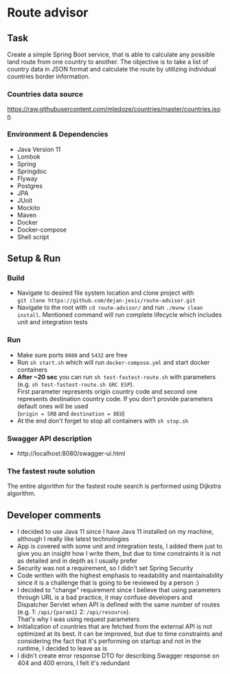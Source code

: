 # Route advisor

## Task

Create a simple Spring Boot service, that is able to calculate any possible land route from one country to another. 
The objective is to take a list of country data in JSON format and calculate the route by utilizing individual 
countries border information.

### Countries data source

https://raw.githubusercontent.com/mledoze/countries/master/countries.json

### Environment & Dependencies

* Java Version 11
* Lombok
* Spring
* Springdoc
* Flyway
* Postgres
* JPA
* JUnit
* Mockito
* Maven
* Docker
* Docker-compose
* Shell script

## Setup & Run

### Build

* Navigate to desired file system location and clone project with  
  `git clone https://github.com/dejan-jesic/route-advisor.git`
* Navigate to the root with `cd route-advisor/` and run `./mvnw clean install`. Mentioned command 
  will run complete lifecycle which includes unit and integration tests

### Run

* Make sure ports `8080` and `5432` are free
* Run `sh start.sh` which will run `docker-compose.yml` and start docker containers
* **After ~20 sec** you can run `sh test-fastest-route.sh` with parameters  
  (e.g. `sh test-fastest-route.sh GRC ESP`).  
  First parameter represents origin country code and second one represents 
  destination country code. If you don't provide parameters default ones will be used  
  (`origin = SRB` and `destination = DEU`) 
* At the end don't forget to stop all containers with `sh stop.sh`

### Swagger API description

* http://localhost:8080/swagger-ui.html

### The fastest route solution

The entire algorithm for the fastest route search is performed using Dijkstra algorithm.

## Developer comments

* I decided to use Java 11 since I have Java 11 installed on my machine, although I really like latest technologies 
* App is covered with some unit and integration tests, I added them just to give you an insight how I write them, 
  but due to time constraints it is not as detailed and in depth as I usually prefer
* Security was not a requirement, so I didn't set Spring Security
* Code written with the highest emphasis to readability and maintainability since it is a challenge that is 
  going to be reviewed by a person :)
* I decided to "change" requirement since I believe that using parameters through URL is a bad practice,
  it may confuse developers and Dispatcher Servlet when API is defined with the same number of routes  
  (e.g. 1: `/api/{param1}` 2: `/api/resource`).  
  That's why I was using request parameters
* Initialization of countries that are fetched from the external API is not optimized at its best. It can be improved, 
  but due to time constraints and considering the fact that it's performing on startup and not in the runtime,
  I decided to leave as is
* I didn't create error response DTO for describing Swagger response on 404 and 400 errors, I felt it's redundant
